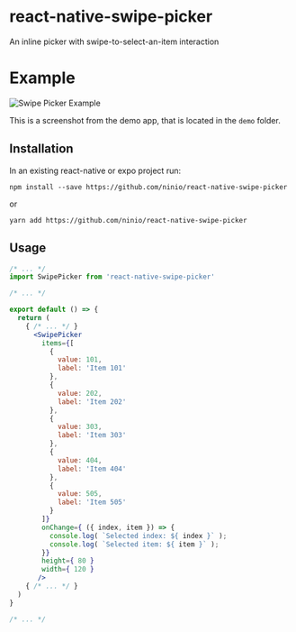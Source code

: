 # react-native-swipe-picker
An inline picker with swipe-to-select-an-item interaction

# Example
![Swipe Picker Example](https://raw.githubusercontent.com/ninio/react-native-swipe-picker/master/docs/Demo-app.gif)

This is a screenshot from the demo app, that is located in the `demo` folder.

## Installation
In an existing react-native or expo project run:

```
npm install --save https://github.com/ninio/react-native-swipe-picker
```
or
```
yarn add https://github.com/ninio/react-native-swipe-picker
```

## Usage

```jsx
/* ... */
import SwipePicker from 'react-native-swipe-picker'

/* ... */

export default () => {
  return (
    { /* ... */ }
      <SwipePicker
        items={[
          {
            value: 101,
            label: 'Item 101'
          },
          {
            value: 202,
            label: 'Item 202'
          },
          {
            value: 303,
            label: 'Item 303'
          },
          {
            value: 404,
            label: 'Item 404'
          },
          {
            value: 505,
            label: 'Item 505'
          }
        ]}
        onChange={ ({ index, item }) => {
          console.log( `Selected index: ${ index }` );
          console.log( `Selected item: ${ item }` );
        }}
        height={ 80 }
        width={ 120 }
       />
    { /* ... */ }
  )
}

/* ... */

```